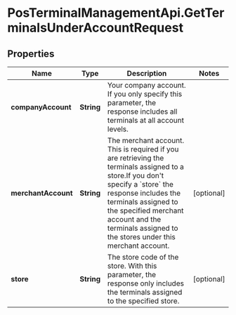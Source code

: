 # PosTerminalManagementApi.GetTerminalsUnderAccountRequest

## Properties

Name | Type | Description | Notes
------------ | ------------- | ------------- | -------------
**companyAccount** | **String** | Your company account. If you only specify this parameter, the response includes all terminals at all account levels. | 
**merchantAccount** | **String** | The merchant account. This is required if you are retrieving the terminals assigned to a store.If you don&#39;t specify a &#x60;store&#x60; the response includes the terminals assigned to the specified merchant account and the terminals assigned to the stores under this merchant account. | [optional] 
**store** | **String** | The store code of the store. With this parameter, the response only includes the terminals assigned to the specified store. | [optional] 


